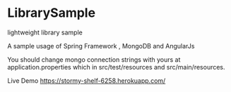 # LibrarySample
lightweight library sample

A sample usage of Spring Framework , MongoDB and AngularJs

You should change mongo connection strings with yours at application.properties which in src/test/resources and src/main/resources.

Live Demo 
https://stormy-shelf-6258.herokuapp.com/

